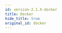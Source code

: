 ```yaml
---
id: version-2.1.X-docker
title: Docker
hide_title: true
original_id: docker
---
```


<div id="supertokens-docker-compatibility"></div>
